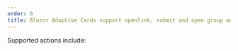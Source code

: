 ```yaml
---
order: 0
title: Blazor Adaptive Cards support openlink, submit and open group actions
---
```


Supported actions include:

